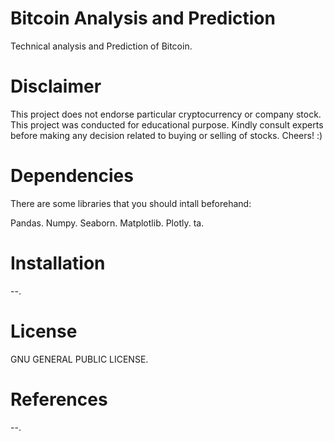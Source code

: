 # Bitcoin Analysis and Prediction
Technical analysis and Prediction of Bitcoin.

# Disclaimer
This project does not endorse particular cryptocurrency or company stock. This project was conducted for educational purpose. Kindly consult experts before making any decision related to buying or selling of stocks. Cheers! :)

# Dependencies
There are some libraries that you should intall beforehand:

Pandas.
Numpy.
Seaborn.
Matplotlib.
Plotly.
ta.

# Installation
--.

# License
GNU GENERAL PUBLIC LICENSE.

# References
--.

